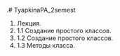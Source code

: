 .# TyapkinaPA_2semest
1. Лекция.
2. 1.1 Создание простого классов.
3. 1.2 Создание простого классов.
4. 1.3 Методы класса.
